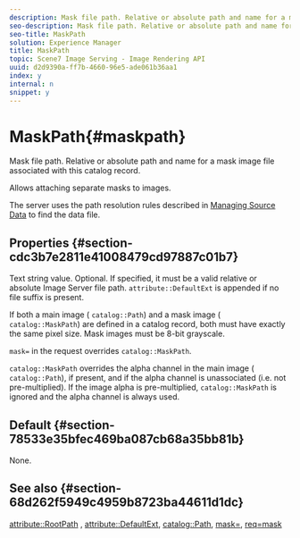 ```yaml
---
description: Mask file path. Relative or absolute path and name for a mask image file associated with this catalog record.
seo-description: Mask file path. Relative or absolute path and name for a mask image file associated with this catalog record.
seo-title: MaskPath
solution: Experience Manager
title: MaskPath
topic: Scene7 Image Serving - Image Rendering API
uuid: d2d9390a-ff7b-4660-96e5-ade061b36aa1
index: y
internal: n
snippet: y
---
```


# MaskPath{#maskpath}

Mask file path. Relative or absolute path and name for a mask image file associated with this catalog record.

Allows attaching separate masks to images.

The server uses the path resolution rules described in [Managing Source Data](c_configuration_and_administration.md#concept_1EC4D9F0E58A430CAE045761F1FF9173) to find the data file.

## Properties {#section-cdc3b7e2811e41008479cd97887c01b7}

Text string value. Optional. If specified, it must be a valid relative or absolute Image Server file path. `attribute::DefaultExt` is appended if no file suffix is present.

If both a main image ( `catalog::Path`) and a mask image ( `catalog::MaskPath`) are defined in a catalog record, both must have exactly the same pixel size. Mask images must be 8-bit grayscale.

`mask=` in the request overrides `catalog::MaskPath`.

`catalog::MaskPath` overrides the alpha channel in the main image ( `catalog::Path`), if present, and if the alpha channel is unassociated (i.e. not pre-multiplied). If the image alpha is pre-multiplied, `catalog::MaskPath` is ignored and the alpha channel is always used.

## Default {#section-78533e35bfec469ba087cb68a35bb81b}

None.

## See also {#section-68d262f5949c4959b8723ba44611d1dc}

[attribute::RootPath](r_rootpath.md#reference_17D57E5967BE403B8408FA7214017494) , [attribute::DefaultExt](r_defaultext.md#reference_1B96C71A253049DDAEAE09892D3484A0), [catalog::Path](../../../../../../is_api/image_catalog/image-serving-api-ref/c-image-catalog-reference/c-image-svg-data-reference/c-image-data-reference/r-path-cat.md#reference-306afcaff172440ca81b85da8d78213c), [mask=](r_mask.md#reference_922254E027404FB890B850E2723EE06E), [req=mask](r_req.md#reference_907CDB4A97034DB7AD94695F25552E76) 
